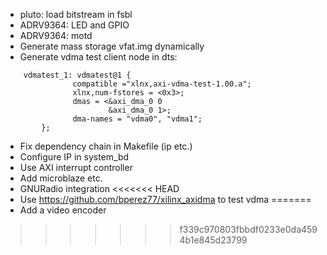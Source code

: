* pluto: load bitstream in fsbl
* ADRV9364: LED and GPIO
* ADRV9364: motd
* Generate mass storage vfat.img dynamically
* Generate vdma test client node in dts:
```
    vdmatest_1: vdmatest@1 {
               compatible ="xlnx,axi-vdma-test-1.00.a";
               xlnx,num-fstores = <0x3>;
               dmas = <&axi_dma_0 0
                       &axi_dma_0 1>;
               dma-names = "vdma0", "vdma1";
        };
```
* Fix dependency chain in Makefile (ip etc.)
* Configure IP in system_bd
* Use AXI interrupt controller
* Add microblaze etc.
* GNURadio integration
<<<<<<< HEAD
* Use https://github.com/bperez77/xilinx_axidma to test vdma
=======
* Add a video encoder
>>>>>>> f339c970803fbbdf0233e0da4594b1e845d23799
